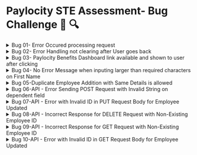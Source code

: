 
# Paylocity STE Assessment- Bug Challenge :bug: 🔍 


<details>

<summary>Bug 01- Error Occured processing request</summary>

## Description
Upon attempting to process a user's request, an error occurs with the following details:

Error Message: An error occurred while processing your request.
Request ID: 0HMT379708TF5

The error message suggests that there was a problem during the request processing. It includes a unique Request ID for tracking purposes.

Additionally, the message provides an option to enable "Development Mode" for more detailed error information. However, a caution is given against using this mode in deployed applications due to potential exposure of sensitive information to end users.

## Steps To Reproduce

1.Go to the URL: https://wmxrwq14uc.execute-api.us-east-1.amazonaws.com/Prod/Account/Login

2.Enter invalid characters in the `Username` and `Password` fields

3.Click on the `Login` button


## Actual behavior
Error Message: An error occurred while processing your request is shown to the user. Alogn with Request ID: 0HMT379708TF5 is also displayed, all errors after the user clicks on the Login button

## Expected behavior
A clear and concise description of what you expected to happen.

## Priority
High

## Screenshots/Video
<img width="1339" alt="Screen Shot 2023-08-22 at 9 39 15" src="https://github.com/erodm09/PaylocityTask/assets/102558006/b6b637e7-87b0-468b-b39b-21cc17753140">


## Device Details:
Device: MacBook Pro (13-inch, M2, 2022) Chip M2
OS: MacOs
Version: Mac OS Monterrey Version 12.4
Browser : Chrome Version 115.0.5790.170 (Official Build) (arm64)
Resolution [2560 × 1600]

Additional context
Add any other context about the problem here

</details> 

<details>

<summary>Bug 02- Error Handling not clearing after User goes back</summary>


## Description
After a user inputs an incorrect or missing password during the login process and then inputs incorrect password or username, and proceeds after the error displayed, to rectify it by refreshing the page, the initial error message persists about the missing Username or Password. The error message indicates that an incorrect password was provided.

## Steps To Reproduce

1.Navigate to the login page.

2.Input an incorrect `password` or leave the `password` field blank.

3.Click the `login` button.

4.Observe the displayed error message described in `Bug-01`.

5.Click on the Back button on the Brwoser

6.Refresh the page using the browser's refresh button or shortcut (e.g., F5 or Ctrl + R).

7.Observe that the initial error message remains unchanged.


## Actual behavior
Error Message: An error occurred while processing your request is shown to the user. Alogn with Request ID: 0HMT379708TF5 is also displayed, all errors after the user clicks on the Login button

## Expected behavior
Even after refreshing the page, the initial error message indicating an incorrect or missing password continues to be displayed, which could cause user confusion and potentially impact the user experience.

## Priority
Medium

## Screenshots/Video


https://github.com/erodm09/PaylocityTask/assets/102558006/71ab68e4-26da-44d3-945b-a135be60b309



## Device Details:

OS: MacOs
Version: Mac OS Monterrey Version 12.4
Browser : Chrome Version 115.0.5790.170 (Official Build) (arm64)
Resolution [2560 × 1600]

</details>

<details>

<summary>Bug 03- Paylocity Benefits Dashboard link available and shown to user after clicking</summary>


## Description
After a user inputs an incorrect or missing password during the login process and then inputs incorrect password or username, and proceeds after the error displayed, to rectify it by refreshing the page, the initial error message persists about the missing Username or Password. The error message indicates that an incorrect password was provided.

## Steps To Reproduce

1. Go to the following Login website link
2.On the upper left corner click on the Paylocity Benefits Dashboard message link.
3. Note that no login credentials are required to access the dashboard.
Observe that the form to add dependents is accessible and can be interacted with.

## Actual behavior
1. The Paylocity Benefits Dashboard is accessible without requiring login credentials.
2.Users can interact with the form to try and add dependents without proper authentication or employee data.

## Expected behavior
1.The Paylocity Benefits Dashboard should require proper login credentials before allowing access.
2.Users should only be able to interact with the form and access data if they are authenticated and authorized users.
3.Unauthorized users should not have access to any functionality of the dashboard.

## Priority
Low

## Screenshots/Video



https://github.com/erodm09/PaylocityTask/assets/102558006/76590c0a-6083-4095-8dbc-10ae96b9acab




## Device Details:

OS: MacOs
Version: Mac OS Monterrey Version 12.4
Browser : Chrome Version 115.0.5790.170 (Official Build) (arm64)
Resolution [2560 × 1600]

</details>

<details>

<summary>Bug 04- No Error Message when inputing larger than required characters on First Name</summary>


## Description
When attempting to input larger than required characters in the "First Name" field during the process of adding or editing an employee on the Benefits Dashboard application, no error message is displayed, and the application allows the user to proceed without any indication of the input exceeding the limit.

## Steps To Reproduce

1.Open the Benefits Dashboard application.

2.Navigate to the section where you can add or edit an employee.

3.In the "First Name" field, input a string of characters that is longer than the specified limit (e.g., more than 50 characters).

4.Attempt to proceed by clicking the "Save" or "Submit" button

## Actual behavior
No error message is shown, and the application doesnt let the user know that is inputing a wrong field

## Expected behavior
An error message should be displayed on the UI, indicating that the input for the "First Name" field exceeds the allowed character limit.

## Priority
Low

## Screenshots/Video




https://github.com/erodm09/PaylocityTask/assets/102558006/2bd71e5c-6b43-4fb3-9e81-7fe72576a863




## Device Details:

OS: MacOs
Version: Mac OS Monterrey Version 12.4
Browser : Chrome Version 115.0.5790.170 (Official Build) (arm64)
Resolution [2560 × 1600]

</details>

<details>

<summary>Bug 05-Duplicate Employee Addition with Same Details is allowed</summary>


## Description

The current version of the application permits the addition of an employee with the exact same First Name, Last Name, and Dependents as an existing entry. This oversight leads to the creation of duplicate employee records within the system, causing potential data inconsistency and confusion.


## Pre-condition

Have an existing user with valid First Name, Last Name and Dependent.


## Steps To Reproduce

1.Go to link for the application to

2.Enter valid details for Username and password and click on the Login button

2.Click on the `Add Employee` button

3.Input the same First Name, Last Name, and Dependents as an already existing employee.

4.Proceed with adding the employee by clicking on the Save button

## Actual behavior
No error message is shown, and the application doesnt let the user know that he/she is adding a Duplicat or existing user

## Expected behavior
An error message should be displayed on the UI, indicating that the entered user already exists to Try agian.

## Priority
High

## Screenshots/Video


https://github.com/erodm09/PaylocityTask/assets/102558006/394f08af-6fc7-42e9-a5d7-65c27b79dc05



## Device Details:

OS: MacOs
Version: Mac OS Monterrey Version 12.4
Browser : Chrome Version 115.0.5790.170 (Official Build) (arm64)
Resolution [2560 × 1600]

</details>

<details>

<summary>Bug 06-API - Error Sending POST Request with Invalid String on dependent field</summary>


## Description

While using Postman to send a POST request to add a New employee, an error is encountered when an invalid string value is provided as the dependent's field. The application should handle and validate input data to prevent the addition of invalid or incorrect values.


## Pre-condition

Have the valid Postman collection imported in Postman


## Steps To Reproduce

1. Launch Postman and access the QA Challenge- Master collection
2. Go to the POST request `Add Employee` for adding a new Employee.
3. On the Depndent field enter an invalid string (e.g., "X") as the dependent's number information.
4. Click on the Send button to send the POST request.

## Actual behavior
Upon sending the POST request, it allows the input of an invalid string as the dependent's field information. After sending an error occurs, but the error message is not descriptive enough to identify the issue.

## Expected behavior
If an invalid string value is provided, the application should display an error message indicating that the input is invalid. 

## Priority
Medium

## Screenshots/Video


<img width="1366" alt="Screen Shot 2023-08-24 at 0 19 36" src="https://github.com/erodm09/PaylocityTask/assets/102558006/7b925d27-3746-4a43-a7de-bcfde3726a42">



## Device Details:
Postman Version: 10.17.3-230823-0523
OS: MacOs 10.15.7
Version: Mac OS Monterrey Version 12.4
Browser : Chrome Version 115.0.5790.170 (Official Build) (arm64)
Resolution [2560 × 1600]

</details>

<details>

<summary>Bug 07-API -  Error with Invalid ID in PUT Request Body for Employee Updated</summary>


## Description

When attempting to update an employee's information using a PUT request, an error is encountered due to an invalid ID being provided in the request body. The application should handle and validate input data to ensure that only valid IDs are accepted for updates


## Pre-condition

Have the valid Postman collection imported in Postman


## Steps To Reproduce

1. Launch Postman and access the QA Challenge- Master collection
2. Go to the PUT request `Update Employee` for editing an Employee.
3. On the Request body include an invalid ID value of a user.
4. Click on the Send button to send the PUT request.


## Actual behavior
The application accepts the PUT request with an invalid ID value in the request body.The server responds with an error message that is not specific enough to identify the issue.

## Expected behavior
The application should validate the provided ID to ensure that it is a valid and existing employee ID.If an invalid ID is detected in the request body, the application should return a clear error response indicating that the ID is not valid

## Priority
High

## Screenshots/Video

<img width="1315" alt="Screen Shot 2023-08-24 at 12 46 23" src="https://github.com/erodm09/PaylocityTask/assets/102558006/a4c4275a-0e19-4243-9836-c01d0ae17fd5">



## Device Details:
Postman Version: 10.17.3-230823-0523
OS: MacOs 10.15.7
Version: Mac OS Monterrey Version 12.4
Browser : Chrome Version 115.0.5790.170 (Official Build) (arm64)
Resolution [2560 × 1600]

</details>

<details>

<summary>Bug 08-API -  Incorrect Response for DELETE Request with Non-Existing Employee ID</summary>


## Description

When sending a DELETE request to remove an employee from the system, if an employee ID that has already been deleted or does not exist is provided in the request URL, the application responds with a "200 OK" status. This behavior is misleading as it suggests successful deletion, even though the employee does not exist in the first place.

## Pre-condition

Have the valid Postman collection imported in Postman


## Steps To Reproduce

1. Launch Postman and access the QA Challenge- Master collection
2. Go to the DELETE request `Delete Employee` to remove an Employee.
3. On the Request URL include an invalid ID or already deleted employee ID value of a user.
4. Click on the Send button to send the DELTE request.


## Actual behavior
The application accepts the DELETE request with a non-existing or already deleted employee ID. The server responds with a "200 OK" status, which incorrectly suggests successful deletion.

## Expected behavior
The application should validate the provided employee ID to ensure that it exists in the system. If a non-existing or already deleted ID is detected, the application should return a "404 Not Found" status or an appropriate error response indicating that the employee does not exist.

## Priority
High

## Impact:
This issue has the following negative impacts:

Misleading Response: The "200 OK" status implies successful deletion when the employee does not exist, leading to confusion and incorrect assumptions.
Data Integrity: Users might believe they have successfully deleted a nonexistent employee, affecting data integrity and accuracy.
Ineffective Error Handling: The application fails to provide accurate error responses for such cases, making troubleshooting difficult.

## Screenshots/Video
<img width="1273" alt="Screen Shot 2023-08-24 at 13 08 43" src="https://github.com/erodm09/PaylocityTask/assets/102558006/65eae627-a7e2-41f3-b249-ac055f4051bb">

<img width="1342" alt="Screen Shot 2023-08-24 at 13 09 02" src="https://github.com/erodm09/PaylocityTask/assets/102558006/e499b90c-9e7c-47d6-888f-681419484a11">

<img width="1384" alt="Screen Shot 2023-08-24 at 13 10 09" src="https://github.com/erodm09/PaylocityTask/assets/102558006/89c912ef-f652-41fc-bd83-6aad6d2dd517">



## Device Details:
Postman Version: 10.17.3-230823-0523
OS: MacOs 10.15.7
Version: Mac OS Monterrey Version 12.4
Browser : Chrome Version 115.0.5790.170 (Official Build) (arm64)
Resolution [2560 × 1600]

</details>



<details>

<summary>Bug 09-API -  Incorrect Response for GET Request with Non-Existing Employee ID</summary>


## Description

When sending a GET request to remove an employee from the system, if an employee ID that has already been deleted or does not exist is provided in the request URL, the application responds with a "200 OK" status. This behavior is misleading as it suggests successful, even though the employee does not exist in the first place.

## Pre-condition

Have the valid Postman collection imported in Postman


## Steps To Reproduce

1. Launch Postman and access the QA Challenge- Master collection
2. Go to the GET request `Get Employee` to retreive information of an Employee.
3. On the Request URL input an already non existing or recently deleted employee ID value of a user.
4. Click on the Send button to send the GET request.


## Actual behavior
The application accepts the GET request with a non-existing or already deleted employee ID. The server responds with a "200 OK" status, which incorrectly suggests successful retreivement of Employee details.

## Expected behavior
The application should validate the provided employee ID to ensure that it exists in the system. If a non-existing or already deleted ID is detected, the application should return a "404 Not Found" status or an appropriate error response indicating that the employee does not exist.

## Priority
High

## Impact:
This issue has the following negative impacts:

Misleading Response: The "200 OK" status implies successful deletion when the employee does not exist, leading to confusion and incorrect assumptions.
Data Integrity: Users might believe they have successfully deleted a nonexistent employee, affecting data integrity and accuracy.
Ineffective Error Handling: The application fails to provide accurate error responses for such cases, making troubleshooting difficult.

## Screenshots/Video

<img width="1384" alt="Screen Shot 2023-08-24 at 13 10 09" src="https://github.com/erodm09/PaylocityTask/assets/102558006/3e3101a7-bcc0-4dbe-86a4-210941aeccc2">


## Device Details:
Postman Version: 10.17.3-230823-0523
OS: MacOs 10.15.7
Version: Mac OS Monterrey Version 12.4
Browser : Chrome Version 115.0.5790.170 (Official Build) (arm64)
Resolution [2560 × 1600]

</details>


<details>

<summary>Bug 10-API -  Error with Invalid ID in GET Request Body for Employee Updated</summary>


## Description

When attempting to retreive an employee's information using a GET request, an error is encountered due to an invalid ID being provided in the request URL. The application should handle and validate input data to ensure that only valid IDs are accepted for updates

## Pre-condition

Have the valid Postman collection imported in Postman


## Steps To Reproduce

1. Launch Postman and access the QA Challenge- Master collection
2. Go to the GET request `GET Employee` to retrieve an Employee's information.
3. On the Request body include an invalid ID value of an Employee.
4. Click on the Send button to send the GET request.


## Actual behavior
The application accepts the GET request with an invalid ID value in the request URL.The server responds with an error message that is not specific enough to identify the issue.

## Expected behavior
The application should validate the provided ID in the URL to ensure that it is a valid and or non existing employee ID.If an invalid ID is detected in the request body, the application should return a clear error response indicating that the ID is not valid

## Priority
High

## Screenshots/Video

<img width="1370" alt="Screen Shot 2023-08-24 at 14 08 42" src="https://github.com/erodm09/PaylocityTask/assets/102558006/1b8cd3d1-b80d-4afd-8a13-787892923397">

<img width="1022" alt="Screen Shot 2023-08-24 at 14 09 49" src="https://github.com/erodm09/PaylocityTask/assets/102558006/beaa4b9c-7b1a-470a-b546-06f068ac8fdc">

## Device Details:
Postman Version: 10.17.3-230823-0523
OS: MacOs 10.15.7
Version: Mac OS Monterrey Version 12.4
Browser : Chrome Version 115.0.5790.170 (Official Build) (arm64)
Resolution [2560 × 1600]

</details>

